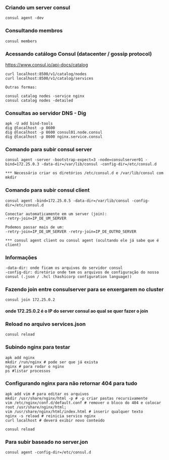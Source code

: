 ### Criando um server consul

```
consul agent -dev
```

### Consultando membros

```
consul members
```

### Acessando catálogo Consul (datacenter / gossip protocol)

https://www.consul.io/api-docs/catalog

```
curl localhost:8500/v1/catalog/nodes
curl localhost:8500/v1/catalog/services

Outras formas:

consul catalog nodes -service nginx
consul catalog nodes -detailed
```

### Consultas ao servidor DNS - Dig

```
apk -U add bind-tools
dig @localhost -p 8600
dig @localhost -p 8600 consul01.node.consul
dig @localhost -p 8600 nginx.service.consul
```

### Comando para subir consul server
```
consul agent -server -bootstrap-expect=3 -node=consulserver01 -bind=172.25.0.3 -data-dir=/var/lib/consul -config-dir=/etc/consul.d

*** Necessário criar os diretórios /etc/consul.d e /var/lib/consul com mkdir
```

### Comando para subir consul client
```
consul agent -bind=172.25.0.5 -data-dir=/var/lib/consul -config-dir=/etc/consul.d

Conectar automaticamente em um server (join):
-retry-join=IP_DE_UM_SERVER

Podemos passar mais de um:
-retry-join=IP_DE_UM_SERVER -retry-join=IP_DE_OUTRO_SERVER

*** consul agent client ou consul agent (ocultando ele já sabe que é client)
```

### Informações

```
-data-dir: onde ficam os arquivos do servidor consul
-config-dir: diretório onde tem os arquivos de configuração do nosso consul (.json / .hcl (hashicorp configuration language))
```

### Fazendo join entre consulserver para se enxergarem no cluster
```
consul join 172.25.0.2
```
#### onde 172.25.0.2 é o IP do server consul ao qual se quer fazer o join

### Reload no arquivo services.json
```
consul reload
```

### Subindo nginx para testar
```
apk add nginx
mkdir /run/nginx # pode ser que já exista
nginx # para rodar o nginx
ps #listar processos
```

### Configurando nginx para não retornar 404 para tudo
```
apk add vim # para editar os arquivos
mkdir /usr/share/nginx/html -p # -p criar pastas recursivamente
vim /etc/nginx/conf.d/default.conf # remover o bloco do 404 e colocar root /usr/share/nginx/html;
vim /usr/share/nginx/html/index.html # inserir qualquer texto
nginx -s reload # reinicia servico nginx
curl localhost # deverá exibir novo conteúdo

consul reload
```

### Para subir baseado no server.jon

```
consul agent -config-dir=/etc/consul.d
```
